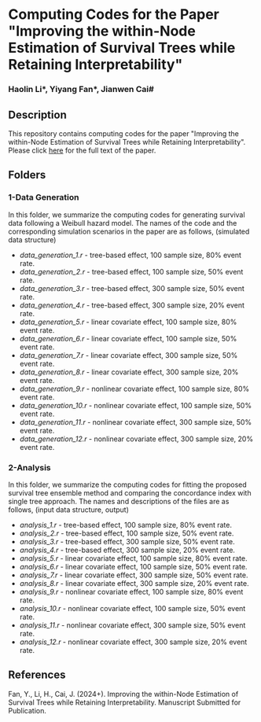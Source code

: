 # Computing Codes for the Paper "Improving the within-Node Estimation of Survival Trees while Retaining Interpretability"
### Haolin Li*, Yiyang Fan*, Jianwen Cai#


## Description

This repository contains computing codes for the paper "Improving the within-Node Estimation of Survival Trees while Retaining Interpretability". Please click [here](https://onlinelibrary.wiley.com/doi/abs/10.1111/biom.13821) for the full text of the paper.

## Folders

### 1-Data Generation

In this folder, we summarize the computing codes for generating survival data following a Weibull hazard model. The names of the code and the corresponding simulation scenarios in the paper are as follows,
(simulated data structure)

* *data_generation_1.r* - tree-based effect, 100 sample size, 80% event rate.
* *data_generation_2.r* - tree-based effect, 100 sample size, 50% event rate.
* *data_generation_3.r* - tree-based effect, 300 sample size, 50% event rate.
* *data_generation_4.r* - tree-based effect, 300 sample size, 20% event rate.
* *data_generation_5.r* - linear covariate effect, 100 sample size, 80% event rate.
* *data_generation_6.r* - linear covariate effect, 100 sample size, 50% event rate.
* *data_generation_7.r* - linear covariate effect, 300 sample size, 50% event rate.
* *data_generation_8.r* - linear covariate effect, 300 sample size, 20% event rate.
* *data_generation_9.r* - nonlinear covariate effect, 100 sample size, 80% event rate.
* *data_generation_10.r* - nonlinear covariate effect, 100 sample size, 50% event rate.
* *data_generation_11.r* - nonlinear covariate effect, 300 sample size, 50% event rate.
* *data_generation_12.r* - nonlinear covariate effect, 300 sample size, 20% event rate.

### 2-Analysis

In this folder, we summarize the computing codes for fitting the proposed survival tree ensemble method and comparing the concordance index with single tree approach. The names and descriptions of the files are as follows,
(input data structure, output)

* *analysis_1.r* - tree-based effect, 100 sample size, 80% event rate.
* *analysis_2.r* - tree-based effect, 100 sample size, 50% event rate.
* *analysis_3.r* - tree-based effect, 300 sample size, 50% event rate.
* *analysis_4.r* - tree-based effect, 300 sample size, 20% event rate.
* *analysis_5.r* - linear covariate effect, 100 sample size, 80% event rate.
* *analysis_6.r* - linear covariate effect, 100 sample size, 50% event rate.
* *analysis_7.r* - linear covariate effect, 300 sample size, 50% event rate.
* *analysis_8.r* - linear covariate effect, 300 sample size, 20% event rate.
* *analysis_9.r* - nonlinear covariate effect, 100 sample size, 80% event rate.
* *analysis_10.r* - nonlinear covariate effect, 100 sample size, 50% event rate.
* *analysis_11.r* - nonlinear covariate effect, 300 sample size, 50% event rate.
* *analysis_12.r* - nonlinear covariate effect, 300 sample size, 20% event rate.

## References

Fan, Y., Li, H., Cai, J. (2024+). Improving the within-Node Estimation of Survival Trees while Retaining Interpretability. Manuscript Submitted for Publication.
